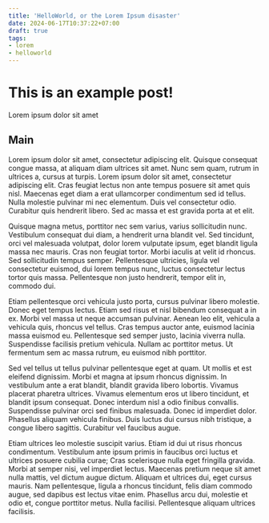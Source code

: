 ```yaml
---
title: 'HelloWorld, or the Lorem Ipsum disaster'
date: 2024-06-17T10:37:22+07:00
draft: true
tags:
- lorem
- helloworld
---
```

# This is an example post!
Lorem ipsum dolor sit amet

## Main
Lorem ipsum dolor sit amet, consectetur adipiscing elit. Quisque consequat congue massa, at aliquam diam ultrices sit amet. Nunc sem quam, rutrum in ultrices a, cursus at turpis. Lorem ipsum dolor sit amet, consectetur adipiscing elit. Cras feugiat lectus non ante tempus posuere sit amet quis nisl. Maecenas eget diam a erat ullamcorper condimentum sed id tellus. Nulla molestie pulvinar mi nec elementum. Duis vel consectetur odio. Curabitur quis hendrerit libero. Sed ac massa et est gravida porta at et elit.

Quisque magna metus, porttitor nec sem varius, varius sollicitudin nunc. Vestibulum consequat dui diam, a hendrerit urna blandit vel. Sed tincidunt, orci vel malesuada volutpat, dolor lorem vulputate ipsum, eget blandit ligula massa nec mauris. Cras non feugiat tortor. Morbi iaculis at velit id rhoncus. Sed sollicitudin tempus semper. Pellentesque ultricies, ligula vel consectetur euismod, dui lorem tempus nunc, luctus consectetur lectus tortor quis massa. Pellentesque non justo hendrerit, tempor elit in, commodo dui.

Etiam pellentesque orci vehicula justo porta, cursus pulvinar libero molestie. Donec eget tempus lectus. Etiam sed risus et nisl bibendum consequat a in ex. Morbi vel massa ut neque accumsan pulvinar. Aenean leo elit, vehicula a vehicula quis, rhoncus vel tellus. Cras tempus auctor ante, euismod lacinia massa euismod eu. Pellentesque sed semper justo, lacinia viverra nulla. Suspendisse facilisis pretium vehicula. Nullam ac porttitor metus. Ut fermentum sem ac massa rutrum, eu euismod nibh porttitor.

Sed vel tellus ut tellus pulvinar pellentesque eget at quam. Ut mollis et est eleifend dignissim. Morbi et magna at ipsum rhoncus dignissim. In vestibulum ante a erat blandit, blandit gravida libero lobortis. Vivamus placerat pharetra ultrices. Vivamus elementum eros ut libero tincidunt, et blandit ipsum consequat. Donec interdum nisl a odio finibus convallis. Suspendisse pulvinar orci sed finibus malesuada. Donec id imperdiet dolor. Phasellus aliquam vehicula finibus. Duis luctus dui cursus nibh tristique, a congue libero sagittis. Curabitur vel faucibus augue.

Etiam ultrices leo molestie suscipit varius. Etiam id dui ut risus rhoncus condimentum. Vestibulum ante ipsum primis in faucibus orci luctus et ultrices posuere cubilia curae; Cras scelerisque nulla eget fringilla gravida. Morbi at semper nisi, vel imperdiet lectus. Maecenas pretium neque sit amet nulla mattis, vel dictum augue dictum. Aliquam et ultrices dui, eget cursus mauris. Nam pellentesque, ligula a rhoncus tincidunt, felis diam commodo augue, sed dapibus est lectus vitae enim. Phasellus arcu dui, molestie et odio et, congue porttitor metus. Nulla facilisi. Pellentesque aliquam ultrices facilisis.
